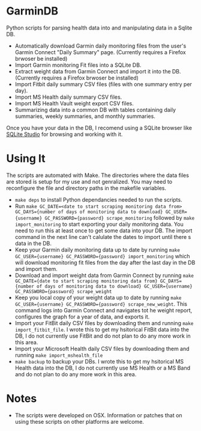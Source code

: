 # GarminDB

Python scripts for parsing health data into and manipulating data in a Sqlite DB.

* Automatically download Garmin daily monitoring files from the user's Garmin Connect "Daily Summary" page. (Currently requires a Firefox brwoser be installed)
* Import Garmin monitoring Fit files into a SQLite DB. 
* Extract weight data from Garmin Connect and import it into the DB. (Currently requires a Firefox brwoser be installed)
* Import Fitbit daily summary CSV files (files with one summary entry per day).
* Import MS Health daily summary CSV files.
* Import MS Health Vault weight export CSV files.
* Summarizing data into a common DB with tables containing daily summaries, weekly summaries, and monthly summaries.

Once you have your data in the DB, I recomend using a SQLite browser like [SQLite Studio](http://sqlitestudio.pl) for browsing and working with it.

# Using It

The scripts are automated with Make. The directories where the data files are stored is setup for my use and not genralized. You may need to reconfigure the file and directory paths in the makefile variables.

* `make deps` to install Python dependancies needed to run the scripts.
* Run `make GC_DATE=<date to start scraping monitoring data from> GC_DAYS={number of days of monitoring data to download} GC_USER={username} GC_PASSWORD={password} scrape_monitoring` followed by `make import_monitoring` to start exporting your daily monitoring data. You need to run this at least once to get some data into your DB. The import command in the next line can't calulate the dates to import until there s data in the DB.
* Keep your Garmin daily monitoring data up to date by running `make GC_USER={username} GC_PASSWORD={password} import_monitoring` which will download monitoring fit files from the day after the last day in the DB and import them.
* Download and import weight data from Garmin Connect by running `make GC_DATE={date to start scraping monitoring data from} GC_DAYS={number of days of monitoring data to download} GC_USER={username} GC_PASSWORD={password} scrape_weight`
* Keep you local copy of your weight data up to date by running `make GC_USER={username} GC_PASSWORD={password} scrape_new_weight`. This command logs into Garmin Connect and navigates tot he weight report, configures the graph for a year of data, and exports it.
* Import your FitBit daily CSV files by downloading them and running `make import_fitbit_file`. I wrote this to get my hsitorical FitBit data into the DB, I do not currently use FitBit and do not plan to do any more work in this area.
* Import your Microsoft Health daily CSV files by downloading them and running `make import_mshealth_file`
* `make backup` to backup your DBs. I wrote this to get my hsitorical MS Health data into the DB, I do not currently use MS Health or a MS Band and do not plan to do any more work in this area.

# Notes

* The scripts were developed on OSX. Information or patches that on using these scripts on other platforms are welcome.
